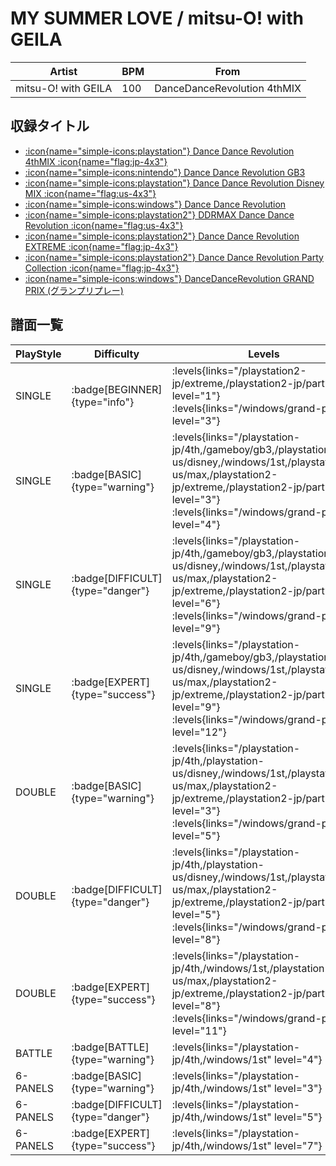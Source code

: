 # MY SUMMER LOVE / mitsu-O! with GEILA

|Artist|BPM|From|
|------|---|----|
|mitsu-O! with GEILA|100|DanceDanceRevolution 4thMIX|

## 収録タイトル

- [:icon{name="simple-icons:playstation"} Dance Dance Revolution 4thMIX :icon{name="flag:jp-4x3"}](/playstation-jp/4th)
- [:icon{name="simple-icons:nintendo"} Dance Dance Revolution GB3](/gameboy/gb3)
- [:icon{name="simple-icons:playstation"} Dance Dance Revolution Disney MIX :icon{name="flag:us-4x3"}](/playstation-us/disney)
- [:icon{name="simple-icons:windows"} Dance Dance Revolution](/windows/1st)
- [:icon{name="simple-icons:playstation2"} DDRMAX Dance Dance Revolution :icon{name="flag:us-4x3"}](/playstation2-us/max)
- [:icon{name="simple-icons:playstation2"} Dance Dance Revolution EXTREME :icon{name="flag:jp-4x3"}](/playstation2-jp/extreme)
- [:icon{name="simple-icons:playstation2"} Dance Dance Revolution Party Collection :icon{name="flag:jp-4x3"}](/playstation2-jp/party)
- [:icon{name="simple-icons:windows"} DanceDanceRevolution GRAND PRIX (グランプリプレー)](/windows/grand-prix)

## 譜面一覧

|PlayStyle|Difficulty|Levels|Notes|Movie|
|---------|----------|------|-----|-----|
|SINGLE| :badge[BEGINNER]{type="info"}| :levels{links="/playstation2-jp/extreme,/playstation2-jp/party" level="1"} :levels{links="/windows/grand-prix" level="3"}|65/0||
|SINGLE| :badge[BASIC]{type="warning"}| :levels{links="/playstation-jp/4th,/gameboy/gb3,/playstation-us/disney,/windows/1st,/playstation2-us/max,/playstation2-jp/extreme,/playstation2-jp/party" level="3"} :levels{links="/windows/grand-prix" level="4"}|117/0||
|SINGLE| :badge[DIFFICULT]{type="danger"}| :levels{links="/playstation-jp/4th,/gameboy/gb3,/playstation-us/disney,/windows/1st,/playstation2-us/max,/playstation2-jp/extreme,/playstation2-jp/party" level="6"} :levels{links="/windows/grand-prix" level="9"}|189/0||
|SINGLE| :badge[EXPERT]{type="success"}| :levels{links="/playstation-jp/4th,/gameboy/gb3,/playstation-us/disney,/windows/1st,/playstation2-us/max,/playstation2-jp/extreme,/playstation2-jp/party" level="9"} :levels{links="/windows/grand-prix" level="12"}|260/0||
|DOUBLE| :badge[BASIC]{type="warning"}| :levels{links="/playstation-jp/4th,/playstation-us/disney,/windows/1st,/playstation2-us/max,/playstation2-jp/extreme,/playstation2-jp/party" level="3"} :levels{links="/windows/grand-prix" level="5"}|119/0||
|DOUBLE| :badge[DIFFICULT]{type="danger"}| :levels{links="/playstation-jp/4th,/playstation-us/disney,/windows/1st,/playstation2-us/max,/playstation2-jp/extreme,/playstation2-jp/party" level="5"} :levels{links="/windows/grand-prix" level="8"}|186/0||
|DOUBLE| :badge[EXPERT]{type="success"}| :levels{links="/playstation-jp/4th,/windows/1st,/playstation2-us/max,/playstation2-jp/extreme,/playstation2-jp/party" level="8"} :levels{links="/windows/grand-prix" level="11"}|244/0||
|BATTLE| :badge[BATTLE]{type="warning"}| :levels{links="/playstation-jp/4th,/windows/1st" level="4"}|||
|6-PANELS| :badge[BASIC]{type="warning"}| :levels{links="/playstation-jp/4th,/windows/1st" level="3"}|119/0||
|6-PANELS| :badge[DIFFICULT]{type="danger"}| :levels{links="/playstation-jp/4th,/windows/1st" level="5"}|186/0||
|6-PANELS| :badge[EXPERT]{type="success"}| :levels{links="/playstation-jp/4th,/windows/1st" level="7"}|246/0||
